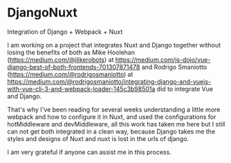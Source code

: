 # DjangoNuxt
Integration of Django + Webpack + Nuxt

I am working on a project that integrates Nuxt and Django together without losing the benefits of both as Mike Hoolehan (https://medium.com/@ilikerobots) at https://medium.com/js-dojo/vue-django-best-of-both-frontends-701307871478 and Rodrigo Smaniotto (https://medium.com/@rodrigosmaniotto) at https://medium.com/@rodrigosmaniotto/integrating-django-and-vuejs-with-vue-cli-3-and-webpack-loader-145c3b98501a did to integrate Vue and Django.


That's why I've been reading for several weeks understanding a little more webpack and how to configure it in Nuxt, and used the configurations for hotMiddleware and devMiddleware, all this work has taken me here but I still can not get both integrated in a clean way, because Django takes me the styles and designs of Nuxt and nuxt is lost in the urls of django. 

I am very grateful if anyone can assist me in this process.

